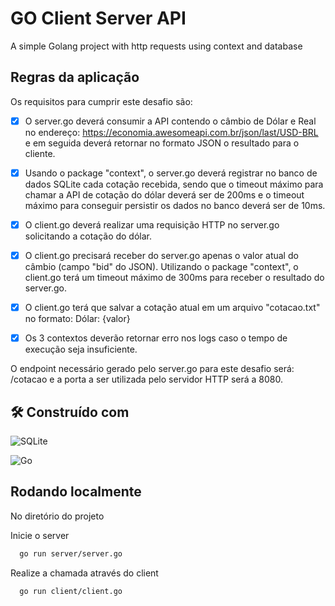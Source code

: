 
# GO Client Server API

A simple Golang project with http requests using context and database

## Regras da aplicação

Os requisitos para cumprir este desafio são:
 
- [x] O server.go deverá consumir a API contendo o câmbio de Dólar e Real no endereço: https://economia.awesomeapi.com.br/json/last/USD-BRL e em seguida deverá retornar no formato JSON o resultado para o cliente.
 
- [x] Usando o package "context", o server.go deverá registrar no banco de dados SQLite cada cotação recebida, sendo que o timeout máximo para chamar a API de cotação do dólar deverá ser de 200ms e o timeout máximo para conseguir persistir os dados no banco deverá ser de 10ms.

- [x] O client.go deverá realizar uma requisição HTTP no server.go solicitando a cotação do dólar.

- [x] O client.go precisará receber do server.go apenas o valor atual do câmbio (campo "bid" do JSON). Utilizando o package "context", o client.go terá um timeout máximo de 300ms para receber o resultado do server.go.
  
- [x] O client.go terá que salvar a cotação atual em um arquivo "cotacao.txt" no formato: Dólar: {valor}

- [x] Os 3 contextos deverão retornar erro nos logs caso o tempo de execução seja insuficiente.
 
O endpoint necessário gerado pelo server.go para este desafio será: /cotacao e a porta a ser utilizada pelo servidor HTTP será a 8080.

## 🛠 Construído com
![SQLite](https://img.shields.io/badge/sqlite-%2307405e.svg?style=for-the-badge&logo=sqlite&logoColor=white)

![Go](https://img.shields.io/badge/go-%2300ADD8.svg?style=for-the-badge&logo=go&logoColor=white)
## Rodando localmente

No diretório do projeto

Inicie o server

```bash
  go run server/server.go
```

Realize a chamada através do client

```bash
  go run client/client.go
```

